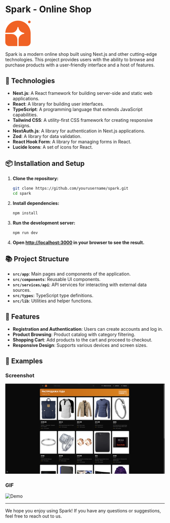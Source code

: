 # Spark - Online Shop

![Spark Logo](public/logo.svg)

Spark is a modern online shop built using Next.js and other cutting-edge technologies. This project provides users with the ability to browse and purchase products with a user-friendly interface and a host of features.

## 🚀 Technologies

- **Next.js**: A React framework for building server-side and static web applications.
- **React**: A library for building user interfaces.
- **TypeScript**: A programming language that extends JavaScript capabilities.
- **Tailwind CSS**: A utility-first CSS framework for creating responsive designs.
- **NextAuth.js**: A library for authentication in Next.js applications.
- **Zod**: A library for data validation.
- **React Hook Form**: A library for managing forms in React.
- **Lucide Icons**: A set of icons for React.

## 📦 Installation and Setup

1. **Clone the repository:**

   ```bash
   git clone https://github.com/yourusername/spark.git
   cd spark
   ```

2. **Install dependencies:**

   ```bash
   npm install
   ```

3. **Run the development server:**

   ```bash
   npm run dev
   ```

4. **Open [http://localhost:3000](http://localhost:3000) in your browser to see the result.**

## 📚 Project Structure

- **`src/app`**: Main pages and components of the application.
- **`src/components`**: Reusable UI components.
- **`src/services/api`**: API services for interacting with external data sources.
- **`src/types`**: TypeScript type definitions.
- **`src/lib`**: Utilities and helper functions.

## 🌟 Features

- **Registration and Authentication**: Users can create accounts and log in.
- **Product Browsing**: Product catalog with category filtering.
- **Shopping Cart**: Add products to the cart and proceed to checkout.
- **Responsive Design**: Supports various devices and screen sizes.

## 📸 Examples

### Screenshot

![Screenshot](public/screenshot.png)

### GIF

![Demo](public/demo.gif)

---

We hope you enjoy using Spark! If you have any questions or suggestions, feel free to reach out to us.
